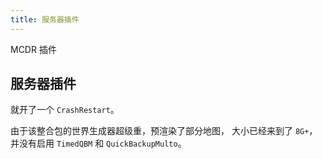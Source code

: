 ```yaml
---
title: 服务器插件
---
```


MCDR 插件

## 服务器插件

就开了一个 `CrashRestart`。

由于该整合包的世界生成器超级重，预渲染了部分地图，
大小已经来到了 `8G+`，并没有启用 `TimedQBM` 和 `QuickBackupMulto`。
